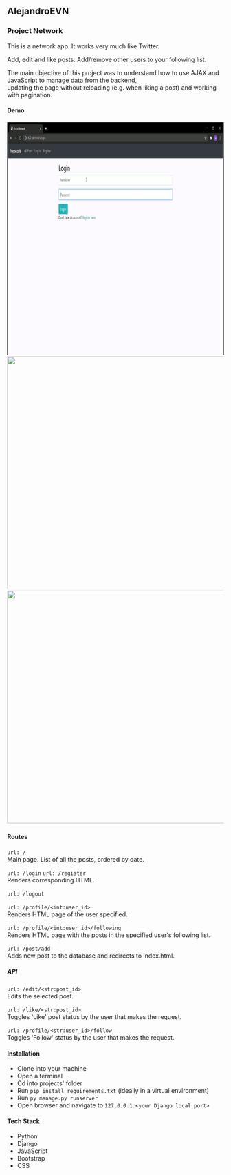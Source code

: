 ## AlejandroEVN

### Project Network 

This is a network app. It works very much like Twitter.

Add, edit and like posts. Add/remove other users to your following list.

The main objective of this project was to understand how to use AJAX and JavaScript to manage data from the backend,  
updating the page without reloading (e.g. when liking a post) and working with pagination.

#### Demo
<img src="./network/demo/network-demo1.gif" width="960" height="540" />
<img src="./network/demo/network-demo2.gif" width="960" height="540" />
<img src="./network/demo/network-demo3.gif" width="960" height="540" />

#### Routes

`url: /`  
Main page. List of all the posts, ordered by date.

`url: /login` `url: /register`  
Renders corresponding HTML.

`url: /logout`  

`url: /profile/<int:user_id>`  
Renders HTML page of the user specified.

`url: /profile/<int:user_id>/following`  
Renders HTML page with the posts in the specified user's following list.

`url: /post/add`  
Adds new post to the database and redirects to index.html.

##### API

`url: /edit/<str:post_id>`  
Edits the selected post.

`url: /like/<str:post_id>`  
Toggles 'Like' post status by the user that makes the request.

`url: /profile/<str:user_id>/follow`  
Toggles 'Follow' status by the user that makes the request.


#### Installation

- Clone into your machine
- Open a terminal
- Cd into projects' folder
- Run `pip install requirements.txt` (ideally in a virtual environment)
- Run `py manage.py runserver`
- Open browser and navigate to `127.0.0.1:<your Django local port>`

#### Tech Stack
- Python
- Django
- JavaScript
- Bootstrap
- CSS
